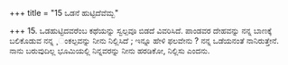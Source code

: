 +++
title = "15 ಒಡನೆ ಹುಟ್ಟಿದೆವೆಮ್ಬ"

+++
15. ಒಡಹುಟ್ಟಿದವರೆಂಬ ಕಥೆಯನ್ನು ಸ್ವಲ್ಪವೂ ಬಿಡದೆ ವಿವರಿಸಿದೆ. ಪಾಂಡವರ ದೇಹವನ್ನು ನನ್ನ ಬಾಣಕ್ಕೆ ಬಲಿಕೊಡುವ ನನ್ನ  ¸ಂಕಲ್ಪವನ್ನು ನೀನು ನಿಲ್ಲಿಸಿದೆ ; ಇನ್ನೂ ಹೇಳಿ ಫಲವೇನು ? ನನ್ನ ಒಡೆಯನಂತೆ ನಾನಿರುತ್ತೇನೆ. ನಾನು ಬರುವುದಿಲ್ಲ ಭೂಮಿಯಲ್ಲಿ ನಿನ್ನವರನ್ನು ನೀನು ಹರಡಿಕೋ, ನಿಲ್ಲಿಸು ಎಂದನು.